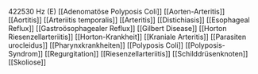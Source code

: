 422530 Hz (E)
[[Adenomatöse Polyposis Coli]]
[[Aorten-Arteritis]]
[[Aortitis]]
[[Arteriitis temporalis]]
[[Arteritis]]
[[Distichiasis]]
[[Esophageal Reflux]]
[[Gastroösophagealer Reflux]]
[[Gilbert Disease]]
[[Horton Riesenzellarteriitis]]
[[Horton-Krankheit]]
[[Kraniale Arteritis]]
[[Parasiten urocleidus]]
[[Pharynxkrankheiten]]
[[Polyposis Coli]]
[[Polyposis-Syndrom]]
[[Regurgitation]]
[[Riesenzellarteriitis]]
[[Schilddrüsenknoten]]
[[Skoliose]]